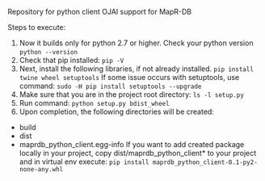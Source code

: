 Repository for python client OJAI support for MapR-DB

Steps to execute:
1. Now it builds only for python 2.7 or higher. Check your python version
```python --version```
2. Check that pip installed:
```pip -V```
3. Next, install the following libraries, if not already installed.
```pip install twine wheel setuptools```
If some issue occurs with setuptools, use command:
```sudo -H pip install setuptools --upgrade```
4. Make sure that you are in the project root directory:
```ls -l setup.py```
5. Run command:
```python setup.py bdist_wheel```
6. Upon completion, the following directories will be created:
- build
- dist
- maprdb_python_client.egg-info
If you want to add created package locally in your project, copy dist/maprdb_python_client* to your project
and in virtual env execute:
```pip install maprdb_python_client-0.1-py2-none-any.whl```
